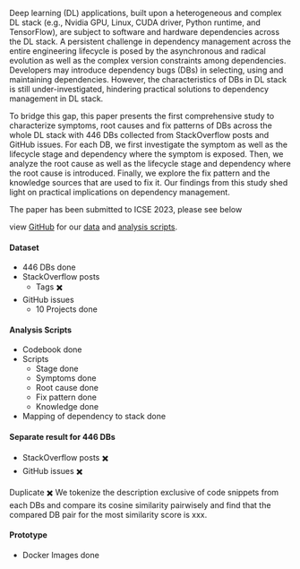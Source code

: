 Deep learning (DL) applications, built upon a heterogeneous and complex DL stack (e.g., Nvidia GPU, Linux, CUDA driver, Python runtime, and TensorFlow), are subject to software and hardware dependencies across the DL stack. A persistent challenge in dependency management across the entire engineering lifecycle is posed by the asynchronous and radical evolution as well as the complex version constraints among dependencies. Developers may introduce dependency bugs (DBs) in selecting, using and maintaining dependencies. However, the characteristics of DBs in DL stack is still under-investigated, hindering practical solutions to dependency management in DL stack.

To bridge this gap, this paper presents the first comprehensive study to characterize symptoms, root causes and fix patterns of DBs across the whole DL stack with 446 DBs collected from StackOverflow posts and GitHub issues. For each DB, we first investigate the symptom as well as the lifecycle stage and dependency where the symptom is exposed. Then, we analyze the root cause as well as the lifecycle stage and dependency where the root cause is introduced. Finally, we explore the fix pattern and the knowledge sources that are used to fix it. Our findings from this study shed light on practical implications on dependency management.

The paper has been submitted to ICSE 2023, please see below 

view [GitHub](https://github.com/dl-dep/dl-dep.github.io) for our [data](dataset.xls) and [analysis scripts](scripts.zip).

#### Dataset

* 446 DBs done
* StackOverflow posts
  * Tags ✖️
* GitHub issues
  * 10 Projects done

#### Analysis Scripts

* Codebook done
* Scripts 
  * Stage done
  * Symptoms done
  * Root cause done
  * Fix pattern done
  * Knowledge done
* Mapping of dependency to stack  done

#### Separate result for 446 DBs

* StackOverflow posts  ✖️
* GitHub issues  ✖️

Duplicate ✖️ We tokenize the description exclusive of code snippets from each DBs and compare its cosine similarity pairwisely and find that the compared DB pair for the most similarity score is xxx. 

#### Prototype

* Docker Images done



